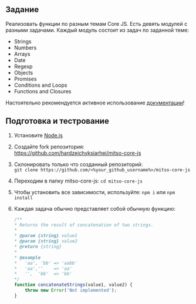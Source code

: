 ## Задание
Реализовать функции по разным темам Core JS. Есть девять модулей с разными задачами. Каждый модуль состоит из задач по заданной теме:

- Strings
- Numbers
- Arrays
- Date
- Regexp
- Objects
- Promises
- Conditions and Loops
- Functions and Closures

Настоятельно рекомендуется активное использование [документации](https://developer.mozilla.org/en-US/)!

## Подготовка и тестрование

1. Установите [Node.js](https://nodejs.org/en/)

2. Создайте fork репозитория: https://github.com/hardzeichyksiarhei/mitso-core-js

3. Склонировать только что созданный репозиторий:<br>
   `git clone https://github.com/<%your_github_username%>/mitso-core-js`

4. Переходим в папку mitso-core-js: `cd mitso-core-js`

5. Чтобы установить все зависимости, используйте: `npm i` или `npm install`

6. Каждая задача обычно представляет собой обычную функцию:
    ```js
    /**
    * Returns the result of concatenation of two strings.
    *
    * @param {string} value1
    * @param {string} value2
    * @return {string}
    *
    * @example
    *   'aa', 'bb' => 'aabb'
    *   'aa',''    => 'aa'
    *   '',  'bb'  => 'bb'
    */
    function concatenateStrings(value1, value2) {
        throw new Error('Not implemented');
    }
    ```

  
  